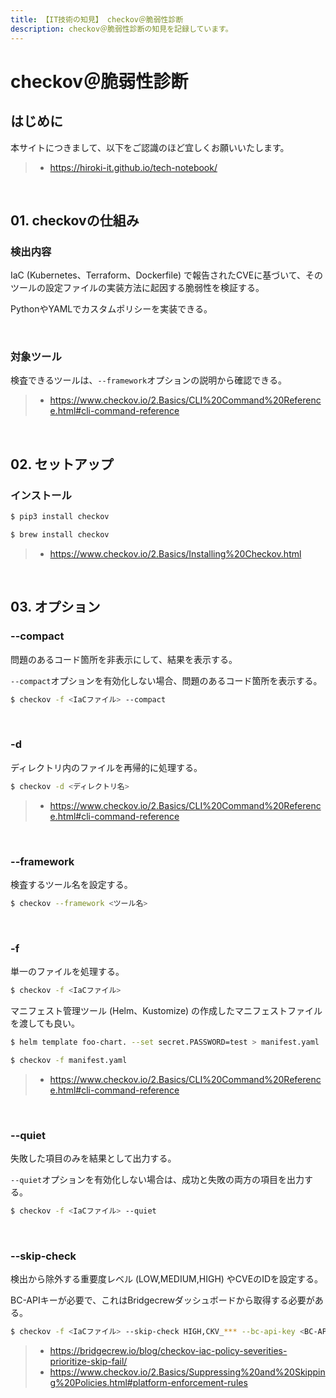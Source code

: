```yaml
---
title: 【IT技術の知見】 checkov＠脆弱性診断
description: checkov＠脆弱性診断の知見を記録しています。
---
```


# checkov＠脆弱性診断

## はじめに

本サイトにつきまして、以下をご認識のほど宜しくお願いいたします。

> - https://hiroki-it.github.io/tech-notebook/

<br>

## 01. checkovの仕組み

### 検出内容

IaC (Kubernetes、Terraform、Dockerfile) で報告されたCVEに基づいて、そのツールの設定ファイルの実装方法に起因する脆弱性を検証する。

PythonやYAMLでカスタムポリシーを実装できる。

<br>

### 対象ツール

検査できるツールは、`--framework`オプションの説明から確認できる。

> - https://www.checkov.io/2.Basics/CLI%20Command%20Reference.html#cli-command-reference

<br>

## 02. セットアップ

### インストール

```bash
$ pip3 install checkov
```

```bash
$ brew install checkov
```

> - https://www.checkov.io/2.Basics/Installing%20Checkov.html

<br>

## 03. オプション

### --compact

問題のあるコード箇所を非表示にして、結果を表示する。

`--compact`オプションを有効化しない場合、問題のあるコード箇所を表示する。

```bash
$ checkov -f <IaCファイル> --compact
```

<br>

### -d

ディレクトリ内のファイルを再帰的に処理する。

```bash
$ checkov -d <ディレクトリ名>
```

> - https://www.checkov.io/2.Basics/CLI%20Command%20Reference.html#cli-command-reference

<br>

### --framework

検査するツール名を設定する。

```bash
$ checkov --framework <ツール名>
```

<br>

### -f

単一のファイルを処理する。

```bash
$ checkov -f <IaCファイル>
```

マニフェスト管理ツール (Helm、Kustomize) の作成したマニフェストファイルを渡しても良い。

```bash
$ helm template foo-chart. --set secret.PASSWORD=test > manifest.yaml

$ checkov -f manifest.yaml
```

> - https://www.checkov.io/2.Basics/CLI%20Command%20Reference.html#cli-command-reference

<br>

### --quiet

失敗した項目のみを結果として出力する。

`--quiet`オプションを有効化しない場合は、成功と失敗の両方の項目を出力する。

```bash
$ checkov -f <IaCファイル> --quiet
```

<br>

### --skip-check

検出から除外する重要度レベル (LOW,MEDIUM,HIGH) やCVEのIDを設定する。

BC-APIキーが必要で、これはBridgecrewダッシュボードから取得する必要がある。

```bash
$ checkov -f <IaCファイル> --skip-check HIGH,CKV_*** --bc-api-key <BC-APIキー>
```

> - https://bridgecrew.io/blog/checkov-iac-policy-severities-prioritize-skip-fail/
> - https://www.checkov.io/2.Basics/Suppressing%20and%20Skipping%20Policies.html#platform-enforcement-rules

<br>
